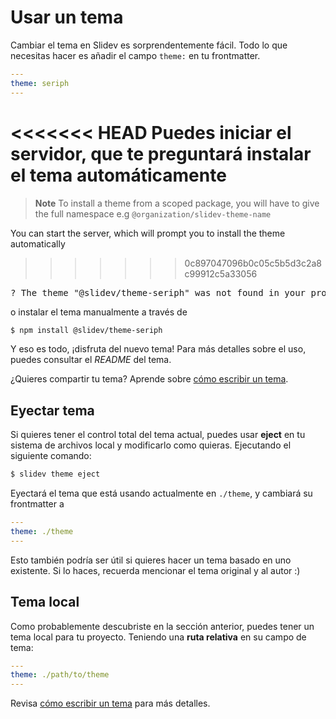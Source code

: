# Usar un tema

Cambiar el tema en Slidev es sorprendentemente fácil. Todo lo que necesitas hacer es añadir el campo `theme:` en tu frontmatter.

```yaml
---
theme: seriph
---
```

<<<<<<< HEAD
Puedes iniciar el servidor, que te preguntará instalar el tema automáticamente
=======
> **Note**
> To install a theme from a scoped package, you will have to give the full namespace e.g `@organization/slidev-theme-name`

You can start the server, which will prompt you to install the theme automatically
>>>>>>> 0c897047096b0c05c5b5d3c2a8c99912c5a33056

<div class="language-md">
<pre>
<span class="token keyword">?</span> The theme <span class="token string">"@slidev/theme-seriph"</span> was not found in your project, do you want to install it now? › (Y/n)
</pre>
</div>

o instalar el tema manualmente a través de

```bash
$ npm install @slidev/theme-seriph
```

Y eso es todo, ¡disfruta del nuevo tema! Para más detalles sobre el uso, puedes consultar el *README* del tema.

¿Quieres compartir tu tema? Aprende sobre [cómo escribir un tema](/themes/write-a-theme).

## Eyectar tema

Si quieres tener el control total del tema actual, puedes usar **eject** en tu sistema de archivos local y modificarlo como quieras. Ejecutando el siguiente comando:

```bash
$ slidev theme eject
```

Eyectará el tema que está usando actualmente en `./theme`, y cambiará su frontmatter a 

```yaml
---
theme: ./theme
---
```

Esto también podría ser útil si quieres hacer un tema basado en uno existente. Si lo haces, recuerda mencionar el tema original y al autor :)

## Tema local

Como probablemente descubriste en la sección anterior, puedes tener un tema local para tu proyecto. Teniendo una **ruta relativa** en su campo de tema:

```yaml
---
theme: ./path/to/theme
---
```

Revisa [cómo escribir un tema](/themes/write-a-theme) para más detalles.